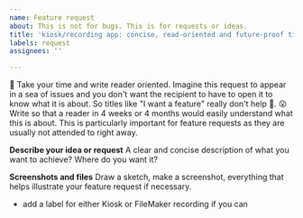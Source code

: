 ```yaml
---
name: Feature request
about: This is not for bugs. This is for requests or ideas.
title: 'kiosk/recording app: concise, read-oriented and future-proof title'
labels: request
assignees: ''

---
```


🫶 Take your time and write reader oriented. Imagine this request to appear in a sea of issues and you don't want the recipient to have to open it to know what it is about. So titles like "I want a feature" really don't help 🤨. 
😮Write so that a reader in 4 weeks or 4 months would easily understand what this is about. This is particularly important for feature requests as they are usually not attended to right away.

**Describe your idea or request**
A clear and concise description of what you want to achieve? 
Where do you want it? 

**Screenshots and files**
Draw a sketch, make a screenshot, everything that helps illustrate your feature request if necessary. 

- add a label for either Kiosk or FileMaker recording if you can
